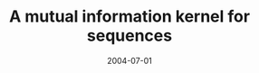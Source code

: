 ---
title: "A mutual information kernel for sequences"
collection: publications
permalink: /publications/2004-07-01-A-mutual-information-kernel-for-sequences
date: 2004-07-01
pdf: '../files/Cuturi2004mutual.pdf'
paperurl: 'https://doi.org/10.1109/IJCNN.2004.1380902'
citation: 'M.&nbsp;Cuturi, &amp; J.-P. Vert.
A mutual information kernel for sequences.
In <em>Proceedings of the IEEE International Joint Conference on Neural Networks (IJCNN 2004)</em>, volume&nbsp;3, 1905–1910. 2004.'
---